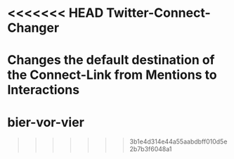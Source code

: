 <<<<<<< HEAD
Twitter-Connect-Changer
=======================

Changes the default destination of the Connect-Link from Mentions to Interactions
=======
bier-vor-vier
=============
>>>>>>> 3b1e4d314e44a55aabdbff010d5e2b7b3f6048a1
